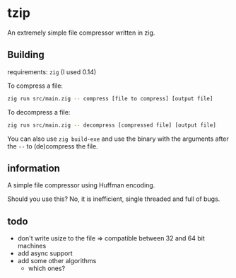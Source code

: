 # tzip
An extremely simple file compressor written in zig.

## Building
requirements: `zig` (I used 0.14)

To compress a file:
```bash
zig run src/main.zig -- compress [file to compress] [output file]
```

To decompress a file:
```bash
zig run src/main.zig -- decompress [compressed file] [output file]
```

You can also use `zig build-exe` and use the binary with the arguments after the `--` to (de)compress the file.

## information
A simple file compressor using Huffman encoding.

Should you use this? No, it is inefficient, single threaded and full of bugs.

## todo
- don't write usize to the file => compatible between 32 and 64 bit machines
- add async support
- add some other algorithms
    - which ones?
